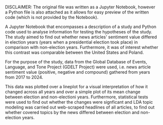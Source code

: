 DISCLAIMER: The original file was written as a Jupyter Notebook, however a Python file is also attached as it allows for easy preview of the written code (which is not provided by the Notebook).

A Jupyter Notebook that encompasses a description of a study and Python code used to analyse information for testing the hypotheses of the study. 
The study aimed to find out whether news articles' sentiment value differed in election years (years when a presidential election took place)
in comparison with non-election years. Furthermore, it was of interest whether this contrast was comparable between the United States and Poland.

For the purpose of the study, data from the Global Database of Events, Language, and Tone Project (GDELT Project) were used, i.e.
news article sentiment value (positive, negative and compound) gathered from years from 2017 to 2024. 

This data was plotted over a lineplot for a visual interpretation of how it changed across all years and over a simple plot of its mean change
between election and non-electioni years. 
Furthermore, statistical tests were used to find out whether the changes were signficant and LDA topic modeling was carried out web-scraped headlines 
of all articles, to find out whether covered topics by the news differed between election and non-election years. 
